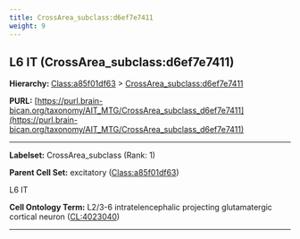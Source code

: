 ```yaml
---
title: CrossArea_subclass:d6ef7e7411
weight: 9
---
```

## L6 IT (CrossArea_subclass:d6ef7e7411)
<b>Hierarchy: </b>
[Class:a85f01df63](../Class_a85f01df63) >
[CrossArea_subclass:d6ef7e7411](../CrossArea_subclass_d6ef7e7411)

**PURL:** [https://purl.brain-bican.org/taxonomy/AIT_MTG/CrossArea_subclass_d6ef7e7411](https://purl.brain-bican.org/taxonomy/AIT_MTG/CrossArea_subclass_d6ef7e7411)

---


**Labelset:** CrossArea_subclass (Rank: 1)

**Parent Cell Set:** excitatory ([Class:a85f01df63](../Class_a85f01df63))

L6 IT


**Cell Ontology Term:**  L2/3-6 intratelencephalic projecting glutamatergic cortical neuron ([CL:4023040](https://www.ebi.ac.uk/ols/ontologies/cl/terms?obo_id=CL:4023040)) 

[MARKER GENES.]: #


---

[TRANSFERRED ANNOTATIONS.]: #


[AUTHOR ANNOTATION FIELDS.]: #

